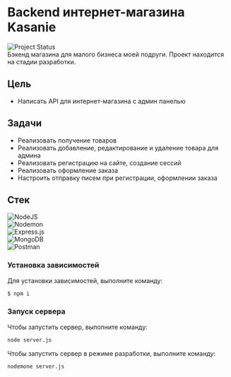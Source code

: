 # Backend интернет-магазина Kasanie

![Project Status](https://img.shields.io/badge/status-inprogress-blue.svg)<br>
Бэкенд магазина для малого бизнеса моей подруги. Проект находится на стадии разработки.

## Цель

- Написать API для интернет-магазина с админ панелью

## Задачи

- Реализовать получение товаров
- Реализовать добавление, редактирование и удаление товара для админа
- Реализовать регистрацию на сайте, создание сессий
- Реализовать оформление заказа
- Настроить отправку писем при регистрации, оформлении заказа

## Стек

![NodeJS](https://img.shields.io/badge/node.js-6DA55F?style=for-the-badge&logo=node.js&logoColor=white)<br>
![Nodemon](https://img.shields.io/badge/NODEMON-%23323330.svg?style=for-the-badge&logo=nodemon&logoColor=%BBDEAD)<br>
![Express.js](https://img.shields.io/badge/express.js-%23404d59.svg?style=for-the-badge&logo=express&logoColor=%2361DAFB)<br>
![MongoDB](https://img.shields.io/badge/MongoDB-%234ea94b.svg?style=for-the-badge&logo=mongodb&logoColor=white)<br>
![Postman](https://img.shields.io/badge/Postman-FF6C37?style=for-the-badge&logo=postman&logoColor=white)<br>

### Установка зависимостей

Для установки зависимостей, выполните команду:

```sh
$ npm i
```

### Запуск сервера

Чтобы запустить сервер, выполните команду:

```sh
node server.js
```

Чтобы запустить сервер в режиме разработки, выполните команду:

```sh
nodemone server.js
```
